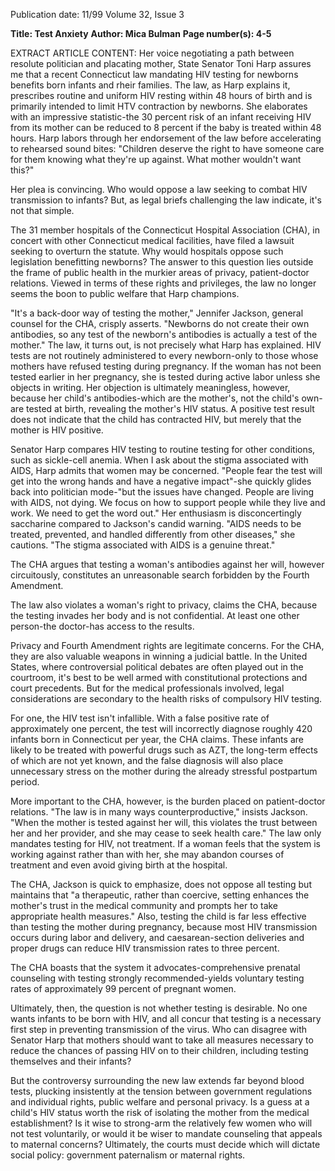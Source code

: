 Publication date: 11/99
Volume 32, Issue 3

**Title: Test Anxiety**
**Author: Mica Bulman**
**Page number(s): 4-5**

EXTRACT ARTICLE CONTENT:
Her voice negotiating a path between resolute politician and placating mother, State Senator Toni Harp assures me that a recent Connecticut law mandating HIV testing for newborns benefits born infants and rheir families. The law, as Harp explains it, prescribes routine and uniform HIV resting within 48 hours of birth and is primarily intended to limit HTV contraction by newborns. She elaborates with an impressive statistic-the 30 percent risk of an infant receiving HIV from its mother can be reduced to 8 percent if the baby is treated within 48 hours. Harp labors through her endorsement of the law before accelerating to rehearsed sound bites: "Children deserve the right to have someone care for them knowing what they're up against. What mother wouldn't want this?" 

Her plea is convincing. Who would oppose a law seeking to combat HIV transmission to infants? But, as legal briefs challenging the law indicate, it's not that simple. 

The 31 member hospitals of the Connecticut Hospital Association (CHA), in concert with other Connecticut medical facilities, have filed a lawsuit seeking to overturn the statute. Why would hospitals oppose such legislation benefitting newborns? The answer to this question lies outside the frame of public health in the murkier areas of privacy, patient-doctor relations. Viewed in terms of these rights and privileges, the law no longer seems the boon to public welfare that Harp champions. 

"It's a back-door way of testing the mother," Jennifer Jackson, general counsel for the CHA, crisply asserts. "Newborns do not create their own antibodies, so any test of the newborn's antibodies is actually a test of the mother." The law, it turns out, is not precisely what Harp has explained. HIV tests are not routinely administered to every newborn-only to those whose mothers have refused testing during pregnancy. If the woman has not been tested earlier in her pregnancy, she is tested during active labor unless she objects in writing. Her objection is ultimately meaningless, however, because her child's antibodies-which are the mother's, not the child's own-are tested at birth, revealing the mother's HIV status. A positive test result does not indicate that the child has contracted HIV, but merely that the mother is HIV positive. 

Senator Harp compares HIV testing to routine testing for other conditions, such as sickle-cell anemia. When I ask about the stigma associated with AIDS, Harp admits that women may be concerned. "People fear the test will get into the wrong hands and have a negative impact"-she quickly glides back into politician mode-"but the issues have changed. People are living with AIDS, not dying. We focus on how to support people while they live and work. We need to get the word out." Her enthusiasm is disconcertingly saccharine compared to Jackson's candid warning. "AIDS needs to be treated, prevented, and handled differently from other diseases," she cautions. "The stigma associated with AIDS is a genuine threat." 

The CHA argues that testing a woman's antibodies against her will, however circuitously, constitutes an unreasonable search forbidden by the Fourth Amendment. 

The law also violates a woman's right to privacy, claims the CHA, because the testing invades her body and is not confidential. At least one other person-the doctor-has access to the results. 

Privacy and Fourth Amendment rights are legitimate concerns. For the CHA, they are also valuable weapons in winning a judicial battle. In the United States, where controversial political debates are often played out in the courtroom, it's best to be well armed with constitutional protections and court precedents. But for the medical professionals involved, legal considerations are secondary to the health risks of compulsory HIV testing. 

For one, the HIV test isn't infallible. With a false positive rate of approximately one percent, the test will incorrectly diagnose roughly 420 infants born in Connecticut per year, the CHA claims. These infants are likely to be treated with powerful drugs such as AZT, the long-term effects of which are not yet known, and the false diagnosis will also place unnecessary stress on the mother during the already stressful postpartum period. 

More important to the CHA, however, is the burden placed on patient-doctor relations. "The law is in many ways counterproductive," insists Jackson. "When the mother is tested against her will, this violates the trust between her and her provider, and she may cease to seek health care." The law only mandates testing for HIV, not treatment. If a woman feels that the system is working against rather than with her, she may abandon courses of treatment and even avoid giving birth at the hospital. 

The CHA, Jackson is quick to emphasize, does not oppose all testing but maintains that "a therapeutic, rather than coercive, setting enhances the mother's trust in the medical community and prompts her to take appropriate health measures." Also, testing the child is far less effective than testing the mother during pregnancy, because most HIV transmission occurs during labor and delivery, and caesarean-section deliveries and proper drugs can reduce HIV transmission rates to three percent. 

The CHA boasts that the system it advocates-comprehensive prenatal counseling with testing strongly recommended-yields voluntary testing rates of approximately 99 percent of pregnant women. 

Ultimately, then, the question is not whether testing is desirable. No one wants infants to be born with HIV, and all concur that testing is a necessary first step in preventing transmission of the virus. Who can disagree with Senator Harp that mothers should want to take all measures necessary to reduce the chances of passing HIV on to their children, including testing themselves and their infants? 

But the controversy surrounding the new law extends far beyond blood tests, plucking insistently at the tension between government regulations and individual rights, public welfare and personal privacy. Is a guess at a child's HIV status worth the risk of isolating the mother from the medical establishment? Is it wise to strong-arm the relatively few women who will not test voluntarily, or would it be wiser to mandate counseling that appeals to maternal concerns? Ultimately, the courts must decide which will dictate social policy: government paternalism or maternal rights.